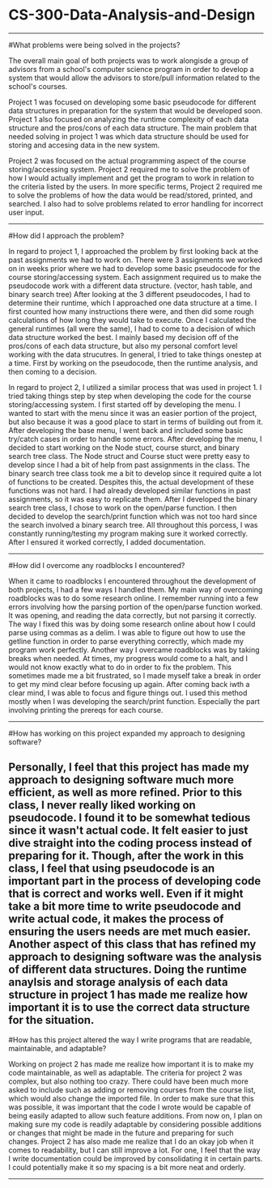 # CS-300-Data-Analysis-and-Design

----------------------------------------------------------------------------------------------------------------------------------------------------------------------

#What problems were being solved in the projects?

The overall main goal of both projects was to work alongisde a group of advisors from a school's computer science program in order to develop a system that would allow the advisors to store/pull information related to the school's courses. 

Project 1 was focused on developing some basic pseudocode for different data structures in preparation for the system that would be developed soon. Project 1 also focused on analyzing the runtime complexity of each data structure and the pros/cons of each data structure. The main problem that needed solving in project 1 was which data structure should be used for storing and accesing data in the new system.

Project 2 was focused on the actual programming aspect of the course storing/accessing system. Project 2 required me to solve the problem of how I would actually implement and get the program to work in relation to the criteria listed by the users. In more specific terms, Project 2 required me to solve the problems of how the data would be read/stored, printed, and searched. I also had to solve problems related to error handling for incorrect user input.

----------------------------------------------------------------------------------------------------------------------------------------------------------------------

#How did I approach the problem?

In regard to project 1, I approached the problem by first looking back at the past assignments we had to work on. There were 3 assignments we worked on in weeks prior where we had to develop some basic pseudocode for the course storing/accessing system. Each assignment required us to make the pseudocode work with a different data structure. (vector, hash table, and binary search tree) After looking at the 3 different pseudocodes, I had to determine their runtime, which I approached one data structure at a time. I first counted how many instructions there were, and then did some rough calculations of how long they would take to execute. Once I calculated the general runtimes (all were the same), I had to come to a decision of which data structure worked the best. I mainly based my decision off of the pros/cons of each data structure, but also my personal comfort level working with the data strucutres. In general, I tried to take things onestep at a time. First by working on the pseudocode, then the runtime analysis, and then coming to a decision.

In regard to project 2, I utilized a similar process that was used in project 1. I tried taking things step by step when developing the code for the course storing/accessing system. I first started off by developing the menu. I wanted to start with the menu since it was an easier portion of the project, but also because it was a good place to start in terms of building out from it. After developing the base menu, I went back and included some basic try/catch cases in order to handle some errors. After developing the menu, I decided to start working on the Node stuct, course sturct, and binary search tree class. The Node struct and Course stuct were pretty easy to develop since I had a bit of help from past assignments in the class. The binary search tree class took me a bit to develop since it required quite a lot of functions to be created. Despites this, the actual development of these functions was not hard. I had already developed similar functions in past assignments, so it was easy to replicate them. After I developed the binary search tree class, I chose to work on the open/parse function. I then decided to develop the search/print function which was not too hard since the search involved a binary search tree. All throughout this porcess, I was constantly running/testing my program making sure it worked correctly. After I ensured it worked correctly, I added documentation.

----------------------------------------------------------------------------------------------------------------------------------------------------------------------

#How did I overcome any roadblocks I encountered?

When it came to roadblocks I encountered throughout the development of both projects, I had a few ways I handled them. My main way of overcoming roadblocks was to do some research online. I remember running into a few errors involving how the parsing portion of the open/parse function worked. It was opening, and reading the data correctly, but not parsing it correctly. The way I fixed this was by doing some research online about how I could parse using commas as a delim. I was able to figure out how to use the getline function in order to parse everything correctly, which made my program work perfectly. Another way I overcame roadblocks was by taking breaks when needed. At times, my progress would come to a halt, and I would not know exactly what to do in order to fix the problem. This sometimes made me a bit frustrated, so I made myself take a break in order to get my mind clear before focusing up again. After coming back iwth a clear mind, I was able to focus and figure things out. I used this method mostly when I was developing the search/print function. Especially the part involving printing the prereqs for each course.

----------------------------------------------------------------------------------------------------------------------------------------------------------------------

#How has working on this project expanded my approach to designing software?

Personally, I feel that this project has made my approach to designing software much more efficient, as well as more refined. Prior to this class, I never really liked working on pseudocode. I found it to be somewhat tedious since it wasn't actual code. It felt easier to just dive straight into the coding process instead of preparing for it. Though, after the work in this class, I feel that using pseudocode is an important part in the process of developing code that is correct and works well. Even if it might take a bit more time to write pseudocode and write actual code, it makes the process of ensuring the users needs are met much easier. Another aspect of this class that has refined my approach to designing software was the analysis of different data structures. Doing the runtime anaylsis and storage analysis of each data structure in project 1 has made me realize how important it is to use the correct data structure for the situation.
----------------------------------------------------------------------------------------------------------------------------------------------------------------------

#How has this project altered the way I write programs that are readable, maintainable, and adaptable?

Working on project 2 has made me realize how important it is to make my code maintainable, as well as adaptable. The criteria for project 2 was complex, but also nothing too crazy. There could have been much more asked to include such as adding or removing courses from the course list, which would also change the imported file. In order to make sure that this was possible, it was important that the code I wrote would be capable of being easily adapted to allow such feature additions. From now on, I plan on making sure my code is readily adaptable by considering possible additions or changes that might be made in the future and preparing for such changes. Project 2 has also made me realize that I do an okay job when it comes to readability, but I can still improve a lot. For one, I feel that the way I write documentation could be improved by consolidating it in certain parts. I could potentially make it so my spacing is a bit more neat and orderly.

----------------------------------------------------------------------------------------------------------------------------------------------------------------------

